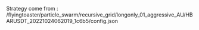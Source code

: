 Strategy come from : /flyingtoaster/particle_swarm/recursive_grid/longonly_01_aggressive_AU/HBARUSDT_20221024062019_1c6b5/config.json